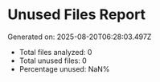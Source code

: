 # Unused Files Report

Generated on: 2025-08-20T06:28:03.497Z

- Total files analyzed: 0
- Total unused files: 0
- Percentage unused: NaN%

